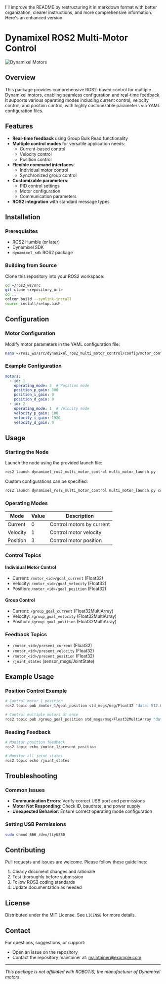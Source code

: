 I'll improve the README by restructuring it in markdown format with better organization, clearer instructions, and more comprehensive information. Here's an enhanced version:

# Dynamixel ROS2 Multi-Motor Control

![Dynamixel Motors](https://via.placeholder.com/800x200.png?text=Dynamixel+ROS2+Multi-Motor+Control)

## Overview

This package provides comprehensive ROS2-based control for multiple Dynamixel motors, enabling seamless configuration and real-time feedback. It supports various operating modes including current control, velocity control, and position control, with highly customizable parameters via YAML configuration files.

## Features

- **Real-time feedback** using Group Bulk Read functionality
- **Multiple control modes** for versatile application needs:
  - Current-based control
  - Velocity control
  - Position control
- **Flexible command interfaces**:
  - Individual motor control
  - Synchronized group control
- **Customizable parameters**:
  - PID control settings
  - Motor configuration
  - Communication parameters
- **ROS2 integration** with standard message types

## Installation

### Prerequisites

- ROS2 Humble (or later)
- Dynamixel SDK
- `dynamixel_sdk` ROS2 package

### Building from Source

Clone this repository into your ROS2 workspace:

```bash
cd ~/ros2_ws/src
git clone <repository_url>
cd ..
colcon build --symlink-install
source install/setup.bash
```

## Configuration

### Motor Configuration

Modify motor parameters in the YAML configuration file:

```bash
nano ~/ros2_ws/src/dynamixel_ros2_multi_motor_control/config/motor_config.yaml
```

### Example Configuration

```yaml
motors:
  - id: 1
    operating_mode: 3  # Position mode
    position_p_gain: 800
    position_i_gain: 0
    position_d_gain: 0
  - id: 2
    operating_mode: 1  # Velocity mode
    velocity_p_gain: 100
    velocity_i_gain: 1920
    velocity_d_gain: 0
```

## Usage

### Starting the Node

Launch the node using the provided launch file:

```bash
ros2 launch dynamixel_ros2_multi_motor_control multi_motor_launch.py
```

Custom configurations can be specified:

```bash
ros2 launch dynamixel_ros2_multi_motor_control multi_motor_launch.py config_file:=my_config.yaml
```

### Operating Modes

| Mode | Value | Description |
|------|-------|-------------|
| Current | 0 | Control motors by current |
| Velocity | 1 | Control motor velocity |
| Position | 3 | Control motor position |

### Control Topics

#### Individual Motor Control

- Current: `/motor_<id>/goal_current` (Float32)
- Velocity: `/motor_<id>/goal_velocity` (Float32)
- Position: `/motor_<id>/goal_position` (Float32)

#### Group Control

- Current: `/group_goal_current` (Float32MultiArray)
- Velocity: `/group_goal_velocity` (Float32MultiArray)
- Position: `/group_goal_position` (Float32MultiArray)

### Feedback Topics

- `/motor_<id>/present_current` (Float32)
- `/motor_<id>/present_velocity` (Float32)
- `/motor_<id>/present_position` (Float32)
- `/joint_states` (sensor_msgs/JointState)

## Example Usage

### Position Control Example

```bash
# Control motor 1 position
ros2 topic pub /motor_1/goal_position std_msgs/msg/Float32 "data: 512.0" -1

# Control multiple motors at once
ros2 topic pub /group_goal_position std_msgs/msg/Float32MultiArray "data: [512.0, 512.0]" -1
```

### Reading Feedback

```bash
# Monitor position feedback
ros2 topic echo /motor_1/present_position

# Monitor all joint states
ros2 topic echo /joint_states
```

## Troubleshooting

### Common Issues

- **Communication Errors**: Verify correct USB port and permissions
- **Motor Not Responding**: Check ID, baudrate, and power supply
- **Unexpected Behavior**: Ensure correct operating mode configuration

### Setting USB Permissions

```bash
sudo chmod 666 /dev/ttyUSB0
```

## Contributing

Pull requests and issues are welcome. Please follow these guidelines:

1. Clearly document changes and rationale
2. Test thoroughly before submission
3. Follow ROS2 coding standards
4. Update documentation as needed

## License

Distributed under the MIT License. See `LICENSE` for more details.

## Contact

For questions, suggestions, or support:
- Open an issue on the repository
- Contact the repository maintainer at: [maintainer@example.com](mailto:maintainer@example.com)

---

*This package is not affiliated with ROBOTIS, the manufacturer of Dynamixel motors.*